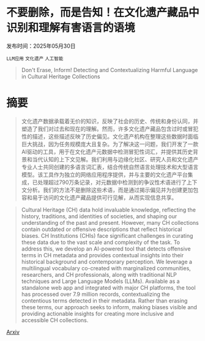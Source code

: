 # 不要删除，而是告知！在文化遗产藏品中识别和理解有害语言的语境

发布时间：2025年05月30日

`LLM应用` `文化遗产` `人工智能`

> Don't Erase, Inform! Detecting and Contextualizing Harmful Language in Cultural Heritage Collections

# 摘要

> 文化遗产数据承载着无价的知识，反映了社会的历史、传统和身份认同，并塑造了我们对过去和现在的理解。然而，许多文化遗产藏品包含过时或冒犯性的描述，这些描述反映了历史偏见。文化遗产机构在整理这些数据时面临巨大挑战，因为任务规模庞大且复杂。为了解决这一问题，我们开发了一款AI驱动的工具，用于在文化遗产元数据中检测冒犯性词汇，并提供其历史背景和当代认知的上下文见解。我们利用与边缘化社区、研究人员和文化遗产专业人士共同创建的多语言词汇表，结合传统自然语言处理技术和大型语言模型。该工具作为独立的网络应用程序提供，并与主要的文化遗产平台集成，已处理超过790万条记录，对元数据中检测到的争议性术语进行了上下文分析。我们的方法不是删除这些术语，而是通过揭示偏见并为创建更加包容和易于访问的文化遗产藏品提供可行见解，从而实现信息共享。

> Cultural Heritage (CH) data hold invaluable knowledge, reflecting the history, traditions, and identities of societies, and shaping our understanding of the past and present. However, many CH collections contain outdated or offensive descriptions that reflect historical biases. CH Institutions (CHIs) face significant challenges in curating these data due to the vast scale and complexity of the task. To address this, we develop an AI-powered tool that detects offensive terms in CH metadata and provides contextual insights into their historical background and contemporary perception. We leverage a multilingual vocabulary co-created with marginalized communities, researchers, and CH professionals, along with traditional NLP techniques and Large Language Models (LLMs). Available as a standalone web app and integrated with major CH platforms, the tool has processed over 7.9 million records, contextualizing the contentious terms detected in their metadata. Rather than erasing these terms, our approach seeks to inform, making biases visible and providing actionable insights for creating more inclusive and accessible CH collections.

[Arxiv](https://arxiv.org/abs/2505.24538)